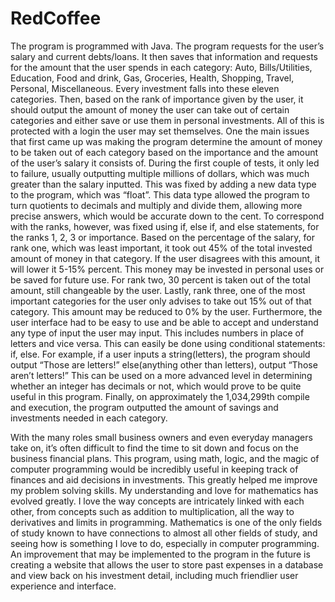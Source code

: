# RedCoffee

The program is programmed with Java. The program requests for the user’s salary and current debts/loans. It then saves that information and requests for the amount that the user spends in each category: Auto, Bills/Utilities, Education, Food and drink, Gas, Groceries, Health, Shopping, Travel, Personal, Miscellaneous. Every investment falls into these eleven categories. Then, based on the rank of importance given by the user, it should output the amount of money the user can take out of certain categories and either save or use them in personal investments. All of this is protected with a login the user may set themselves. One the main issues that first came up was making the program determine the amount of money to be taken out of each category based on the importance and the amount of the user’s salary it consists of. During the first couple of tests, it only led to failure, usually outputting multiple millions of dollars, which was much greater than the salary inputted. This was fixed by adding a new data type to the program, which was “float”. This data type allowed the program to turn quotients to decimals and multiply and divide them, allowing more precise answers, which would be accurate down to the cent. To correspond with the ranks, however, was fixed using if, else if, and else statements, for the ranks 1, 2, 3 or importance. Based on the percentage of the salary, for rank one, which was least important, it took out 45% of the total invested amount of money in that category. If the user disagrees with this amount, it will lower it 5-15% percent. This money may be invested in personal uses or be saved for future use. For rank two, 30 percent is taken out of the total amount, still changeable by the user. Lastly, rank three, one of the most important categories for the user only advises to take out 15% out of that category. This amount may be reduced to 0% by the user. Furthermore, the user interface had to be easy to use and be able to accept and understand any type of input the user may input. This includes numbers in place of letters and vice versa. This can easily be done using conditional statements: if, else. For example, if a user inputs a string(letters), the program should output “Those are letters!” else(anything other than letters), output “Those aren’t letters!” This can be used on a more advanced level in determining whether an integer has decimals or not, which would prove to be quite useful in this program. Finally, on approximately the 1,034,299th compile and execution, the program outputted the amount of savings and investments needed in each category.

With the many roles small business owners and even everyday managers take on, it’s often difficult to find the time to sit down and focus on the business financial plans. This program, using math, logic, and the magic of computer programming would be incredibly useful in keeping track of finances and aid decisions in investments. This greatly helped me improve my problem solving skills. My understanding and love for mathematics has evolved greatly. I love the way concepts are intricately linked with each other, from concepts such as addition to multiplication, all the way to derivatives and limits in programming. Mathematics is one of the only fields of study known to have connections to almost all other fields of study, and seeing how is something I love to do, especially in computer programming. An improvement that may be implemented to the program in the future is creating a website that allows the user to store past expenses in a database and view back on his investment detail, including much friendlier user experience and interface.
